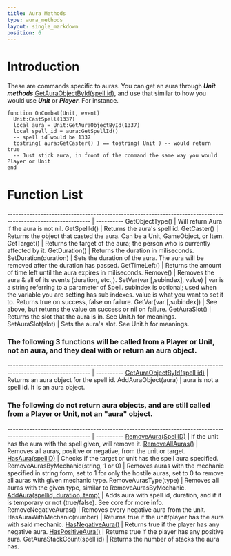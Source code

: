 ```yaml
---
title: Aura Methods
type: aura_methods
layout: single_markdown
position: 6
---
```


# Introduction

These are commands specific to auras. You can get an aura through ***Unit methods*** [GetAuraObjectById(spell id)](/Wiki/docs/standards_sctipts/methods_lua/Unit_Methods/Lua_GetAuraObjectById), and use that similar to how you would use ***Unit*** or ***Player***. For instance.

```
function OnCombat(Unit, event)
  Unit:CastSpell(1337)
  local aura = Unit:GetAuraObjectById(1337)
  local spell_id = aura:GetSpellId()
  -- spell id would be 1337
  tostring( aura:GetCaster() ) == tostring( Unit ) -- would return true
  -- Just stick aura, in front of the command the same way you would Player or Unit
end
```

# Function List

------------------------------------------------------------------------------------------------------------ | ---------- 
GetObjectType()                                                                                              | Will return Aura if the aura is not nil. 
GetSpellId()                                                                                                 | Returns the aura's spell id.
GetCaster()                                                                                                  | Returns the object that casted the aura. Can be a Unit, GameObject, or Item. 
GetTarget()                                                                                                  | Returns the target of the aura; the person who is currently affected by it. 
GetDuration()                                                                                                | Returns the duration in miliseconds.
SetDuration(duration)                                                                                        | Sets the duration of the aura. The aura will be removed after the duration has passed. 
GetTimeLeft()                                                                                                | Returns the amount of time left until the aura expires in miliseconds.
Remove()                                                                                                     | Removes the aura & all of its events (duration, etc.,).
SetVar(var [,subindex], value)                                                                               | var is a string referring to a parameter of Spell. subindex is optional; used when the variable you are setting has sub indexes. value is what you want to set it to. Returns true on success, false on failure.
GetVar(var [,subindex])                                                                                      | See above, but returns the value on success or nil on failure.
GetAuraSlot()                                                                                                | Returns the slot that the aura is in. See Unit.h for meanings. 
SetAuraSlot(slot)                                                                                            | Sets the aura's slot. See Unit.h for meanings. 


### The following 3 functions will be called from a Player or Unit, not an aura, and they deal with or return an aura object.

------------------------------------------------------------------------------------------------------------ | ---------- 
[GetAuraObjectById(spell id)](/Wiki/docs/standards_sctipts/methods_lua/Aura_Methods/Lua_GetAuraObjectById)   | Returns an aura object for the spell id.
AddAuraObject(aura)                                                                                          | aura is not a spell id. It is an aura object.


### The following do not return aura objects, and are still called from a Player or Unit, not an "aura" object. 

------------------------------------------------------------------------------------------------------------ | ---------- 
[RemoveAura(SpellID)](/Wiki/docs/standards_sctipts/methods_lua/Aura_Methods/Lua_RemoveAura)                  | If the unit has the aura with the spell given, will remove it.
[RemoveAllAuras()](/Wiki/docs/standards_sctipts/methods_lua/Aura_Methods/Lua_RemoveAllAuras)                 | Removes all auras, positive or negative, from the unit or target.
[HasAura(spellID)](/Wiki/docs/standards_sctipts/methods_lua/Aura_Methods/Lua_HasAura)                        | Checks if the target or unit has the spell aura specified.
RemoveAurasByMechanic(string, 1 or 0)                                                                        | Removes auras with the mechanic specified in string form, set to 1 for only the hostile auras, set to 0 to remove all auras with given mechanic type.
RemoveAurasType(type)                                                                                        | Removes all auras with the given type, similar to RemoveAurasByMechanic.
[AddAura(spellid, duration, temp)](/Wiki/docs/standards_sctipts/methods_lua/Aura_Methods/Lua_AddAura)        | Adds aura with spell id, duration, and if it is temporary or not (true/false). See core for more info.
RemoveNegativeAuras()                                                                                        | Removes every negative aura from the unit.
HasAuraWithMechanic(number)                                                                                  | Returns true if the unit/player has the aura with said mechanic. 
[HasNegativeAura()](/Wiki/docs/standards_sctipts/methods_lua/Aura_Methods/Lua_HasNegativeAura)               | Returns true if the player has any negative aura. 
[HasPositiveAura()](/Wiki/docs/standards_sctipts/methods_lua/Aura_Methods/Lua_HasPositiveAura)               | Returns true if the player has any positive aura. 
GetAuraStackCount(spell id)                                                                                  | Returns the number of stacks the aura has. 
